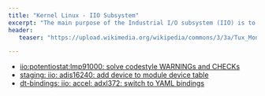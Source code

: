 ```yaml
---
title: "Kernel Linux - IIO Subsystem"
excerpt: "The main purpose of the Industrial I/O subsystem (IIO) is to provide support for devices that in some sense perform either analog-to-digital conversion (ADC) or digital-to-analog conversion (DAC) or both."
header:
   teaser: "https://upload.wikimedia.org/wikipedia/commons/3/3a/Tux_Mono.svg"

---
```


- [iio:potentiostat:lmp91000: solve codestyle WARNINGs and CHECKs ](https://patchwork.kernel.org/patch/10786845/)
- [staging: iio: adis16240: add device to module device table](https://patchwork.kernel.org/patch/10949199/)
- [dt-bindings: iio: accel: adxl372: switch to YAML bindings](https://patchwork.kernel.org/patch/10970713/)

